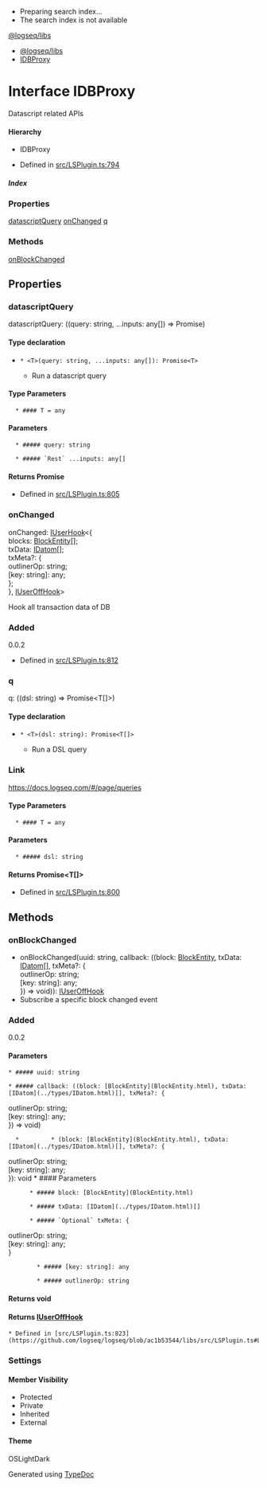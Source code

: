   * Preparing search index...
  * The search index is not available

[@logseq/libs]()

  * [@logseq/libs](../modules.html)
  * [IDBProxy](IDBProxy.html)



# Interface IDBProxy

Datascript related APIs

#### Hierarchy

  * IDBProxy



  * Defined in [src/LSPlugin.ts:794](https://github.com/logseq/logseq/blob/ac1b53544/libs/src/LSPlugin.ts#L794)



#####  Index

### Properties

[datascriptQuery](IDBProxy.html#datascriptQuery) [onChanged](IDBProxy.html#onChanged) [q](IDBProxy.html#q)

### Methods

[onBlockChanged](IDBProxy.html#onBlockChanged)

## Properties

### datascriptQuery

datascriptQuery: (<T>(query: string, ...inputs: any[]) => Promise<T>)

#### Type declaration

  *     * <T>(query: string, ...inputs: any[]): Promise<T>
    * Run a datascript query

#### Type Parameters

      * #### T = any

#### Parameters

      * ##### query: string

      * ##### `Rest` ...inputs: any[]

#### Returns Promise<T>




  * Defined in [src/LSPlugin.ts:805](https://github.com/logseq/logseq/blob/ac1b53544/libs/src/LSPlugin.ts#L805)



### onChanged

onChanged: [IUserHook](../types/IUserHook.html)<{   
blocks: [BlockEntity](BlockEntity.html)[];   
txData: [IDatom](../types/IDatom.html)[];   
txMeta?: {   
outlinerOp: string;   
[key: string]: any;   
};   
}, [IUserOffHook](../types/IUserOffHook.html)>

Hook all transaction data of DB

### Added

0.0.2

  * Defined in [src/LSPlugin.ts:812](https://github.com/logseq/logseq/blob/ac1b53544/libs/src/LSPlugin.ts#L812)



### q

q: (<T>(dsl: string) => Promise<T[]>)

#### Type declaration

  *     * <T>(dsl: string): Promise<T[]>
    * Run a DSL query

### Link

<https://docs.logseq.com/#/page/queries>

#### Type Parameters

      * #### T = any

#### Parameters

      * ##### dsl: string

#### Returns Promise<T[]>




  * Defined in [src/LSPlugin.ts:800](https://github.com/logseq/logseq/blob/ac1b53544/libs/src/LSPlugin.ts#L800)



## Methods

### onBlockChanged

  * onBlockChanged(uuid: string, callback: ((block: [BlockEntity](BlockEntity.html), txData: [IDatom](../types/IDatom.html)[], txMeta?: {   
outlinerOp: string;   
[key: string]: any;   
}) => void)): [IUserOffHook](../types/IUserOffHook.html)
  * Subscribe a specific block changed event

### Added

0.0.2

#### Parameters

    * ##### uuid: string

    * ##### callback: ((block: [BlockEntity](BlockEntity.html), txData: [IDatom](../types/IDatom.html)[], txMeta?: {   
outlinerOp: string;   
[key: string]: any;   
}) => void)

      *         * (block: [BlockEntity](BlockEntity.html), txData: [IDatom](../types/IDatom.html)[], txMeta?: {   
outlinerOp: string;   
[key: string]: any;   
}): void
        * #### Parameters

          * ##### block: [BlockEntity](BlockEntity.html)

          * ##### txData: [IDatom](../types/IDatom.html)[]

          * ##### `Optional` txMeta: {   
outlinerOp: string;   
[key: string]: any;   
}

            * ##### [key: string]: any

            * ##### outlinerOp: string

#### Returns void

#### Returns [IUserOffHook](../types/IUserOffHook.html)

    * Defined in [src/LSPlugin.ts:823](https://github.com/logseq/logseq/blob/ac1b53544/libs/src/LSPlugin.ts#L823)



###  Settings

#### Member Visibility

  * Protected
  * Private
  * Inherited
  * External



#### Theme

OSLightDark

Generated using [TypeDoc](https://typedoc.org/)
